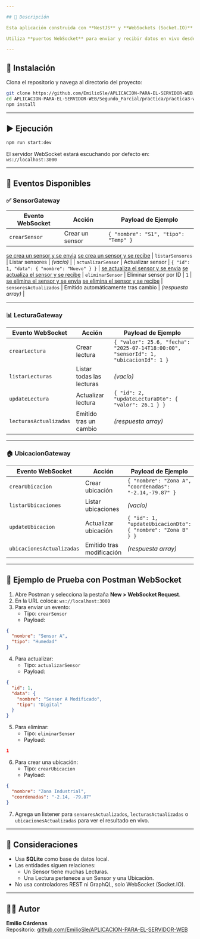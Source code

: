 ```yaml
---

## 📌 Descripción

Esta aplicación construida con **NestJS** y **WebSockets (Socket.IO)** permite gestionar en tiempo real entidades de **Sensores**, **Lecturas** y **Ubicaciones**.

Utiliza **puertos WebSocket** para enviar y recibir datos en vivo desde clientes compatibles, como Postman o apps frontend.

---
```


## 🚀 Instalación

Clona el repositorio y navega al directorio del proyecto:

```bash
git clone https://github.com/EmilioSle/APLICACION-PARA-EL-SERVIDOR-WEB.git
cd APLICACION-PARA-EL-SERVIDOR-WEB/Segundo_Parcial/practica/practica3-websocket
npm install
```

---

## ▶️ Ejecución

```bash
npm run start:dev
```

El servidor WebSocket estará escuchando por defecto en:\
`ws://localhost:3000`

---

## 🔌 Eventos Disponibles

### ✅ SensorGateway

| Evento WebSocket       | Acción                              | Payload de Ejemplo                           |
| ---------------------- | ----------------------------------- | -------------------------------------------- |
| `crearSensor`          | Crear un sensor                     | `{ "nombre": "S1", "tipo": "Temp" }`         |
[se crea un sensor y se envia](../clase-websocket//Image/SensorCrear_Enviar.png)
[se crea un sensor y se recibe](../clase-websocket//Image/SensorCrear_Recibe.png)
| `listarSensores`       | Listar sensores                     | *(vacío)*                                    |
| `actualizarSensor`     | Actualizar sensor                   | `{ "id": 1, "data": { "nombre": "Nuevo" } }` |
[se actualiza el sensor y se envia](../clase-websocket//Image/SensorActualizar_Enviar.png)
[se actualiza el sensor y se recibe](../clase-websocket//Image/SensorActualizar_Recibe.png)
| `eliminarSensor`       | Eliminar sensor por ID              | `1`                                          |
[se elimina el sensor y se envia](../clase-websocket//Image/SensorEliminado_Enviar.png)
[se elimina el sensor y se recibe](../clase-websocket//Image/SensorEliminado_Recibe.png)
| `sensoresActualizados` | Emitido automáticamente tras cambio | *(respuesta array)*                          |

---

### 📊 LecturaGateway

| Evento WebSocket       | Acción                    | Payload de Ejemplo                                                                   |
| ---------------------- | ------------------------- | ------------------------------------------------------------------------------------ |
| `crearLectura`         | Crear lectura             | `{ "valor": 25.6, "fecha": "2025-07-14T18:00:00", "sensorId": 1, "ubicacionId": 1 }` |
| `listarLecturas`       | Listar todas las lecturas | *(vacío)*                                                                            |
| `updateLectura`        | Actualizar lectura        | `{ "id": 2, "updateLecturaDto": { "valor": 26.1 } }`                                 |
| `lecturasActualizadas` | Emitido tras un cambio    | *(respuesta array)*                                                                  |

---

### 🏠 UbicacionGateway

| Evento WebSocket          | Acción                    | Payload de Ejemplo                                          |
| ------------------------- | ------------------------- | ----------------------------------------------------------- |
| `crearUbicacion`          | Crear ubicación           | `{ "nombre": "Zona A", "coordenadas": "-2.14,-79.87" }`     |
| `listarUbicaciones`       | Listar ubicaciones        | *(vacío)*                                                   |
| `updateUbicacion`         | Actualizar ubicación      | `{ "id": 1, "updateUbicacionDto": { "nombre": "Zona B" } }` |
| `ubicacionesActualizadas` | Emitido tras modificación | *(respuesta array)*                                         |

---

## 📢 Ejemplo de Prueba con Postman WebSocket

1. Abre Postman y selecciona la pestaña **New > WebSocket Request**.
2. En la URL coloca: `ws://localhost:3000`
3. Para enviar un evento:
   - Tipo: `crearSensor`
   - Payload:

```json
{
  "nombre": "Sensor A",
  "tipo": "Humedad"
}
```

4. Para actualizar:
   - Tipo: `actualizarSensor`
   - Payload:

```json
{
  "id": 1,
  "data": {
    "nombre": "Sensor A Modificado",
    "tipo": "Digital"
  }
}
```

5. Para eliminar:
   - Tipo: `eliminarSensor`
   - Payload:

```json
1
```

6. Para crear una ubicación:
   - Tipo: `crearUbicacion`
   - Payload:

```json
{
  "nombre": "Zona Industrial",
  "coordenadas": "-2.14, -79.87"
}
```

7. Agrega un listener para `sensoresActualizados`, `lecturasActualizadas` o `ubicacionesActualizadas` para ver el resultado en vivo.

---

## 📅 Consideraciones

- Usa **SQLite** como base de datos local.
- Las entidades siguen relaciones:
  - Un Sensor tiene muchas Lecturas.
  - Una Lectura pertenece a un Sensor y una Ubicación.
- No usa controladores REST ni GraphQL, solo WebSocket (Socket.IO).

---

## 👨‍💼 Autor

**Emilio Cárdenas**\
Repositorio: [github.com/EmilioSle/APLICACION-PARA-EL-SERVIDOR-WEB](https://github.com/EmilioSle/APLICACION-PARA-EL-SERVIDOR-WEB)
